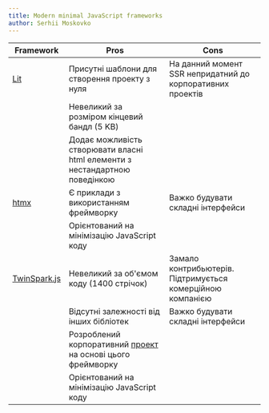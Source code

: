```yaml
---
title: Modern minimal JavaScript frameworks
author: Serhii Moskovko
---
```


| Framework | Pros | Cons |
--- | --- | ---
|[Lit](https://github.com/lit/lit/)|Присутні шаблони для створення проекту з нуля|На данний момент SSR непридатний до корпоративних проектів|
||Невеликий за розміром кінцевий бандл (5 KB)||
||Додає можливість створювати власні html елементи з нестандартною поведінкою||
|[htmx](https://github.com/bigskysoftware/htmx)|Є приклади з використанням фреймворку|Важко будувати складні інтерфейси|
||Орієнтований на мінімізацію JavaScript коду||
|[TwinSpark.js](https://github.com/kasta-ua/twinspark-js)|Невеликий за об'ємом коду (1400 стрічок)|Замало контрибьютерів. Підтримується комерційною компанією|
||Відсутні залежності від інших бібліотек|Важко будувати складні інтерфейси|
||Розроблений корпоративний [проект](https://kasta.ua) на основі цього фреймворку||
||Орієнтований на мінімізацію JavaScript коду||

